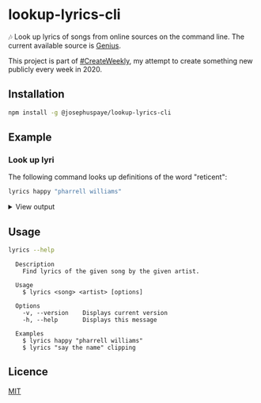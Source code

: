 # lookup-lyrics-cli

🎶 Look up lyrics of songs from online sources on the command line. The current available source is [Genius](https://genius.com).

This project is part of [#CreateWeekly](https://twitter.com/JosephusPaye/status/1214853295023411200), my attempt to create something new publicly every week in 2020.

## Installation

```bash
npm install -g @josephuspaye/lookup-lyrics-cli
```

## Example

### Look up lyri

The following command looks up definitions of the word "reticent":

```bash
lyrics happy "pharrell williams"
```

<details>
<summary>View output</summary>

```
Looking up "happy" by "pharrell williams"...

Happy
Artist: Pharrell Williams
Album:  G I R L


[Produced by Pharrell Williams]

[Verse 1]
It might seem crazy what I'm 'bout to say
Sunshine she's here, you can take a break
I'm a hot air balloon that could go to space
With the air, like I don't care, baby, by the way

[Chorus]
(Because I'm happy)
Clap along if you feel like a room without a roof
(Because I'm happy)
Clap along if you feel like happiness is the truth
(Because I'm happy)
Clap along if you know what happiness is to you
(Because I'm happy)
Clap along if you feel like that's what you wanna do

[Verse 2]
Here come bad news, talking this and that (Yeah!)
Well, give me all you got, don't hold it back (Yeah!)
Well, I should probably warn ya, I'll be just fine (Yeah!)
No offense to you, donΓÇÖt waste your time, here's why

[Chorus]
(Because I'm happy)
Clap along if you feel like a room without a roof
(Because I'm happy)
Clap along if you feel like happiness is the truth
(Because I'm happy)
Clap along if you know what happiness is to you
(Because I'm happy)
Clap along if you feel like that's what you wanna do

[Bridge]
Bring me down
Can't nothing bring me down
My level's too high to bring me down
Can't nothing bring me down, I said
Bring me down
Can't nothing bring me down
My level's too high to bring me down
Can't nothing bring me down, I said

[Chorus]
(Because I'm happy)
Clap along if you feel like a room without a roof
(Because I'm happy)
Clap along if you feel like happiness is the truth
(Because I'm happy)
Clap along if you know what happiness is to you
(Because I'm happy)
Clap along if you feel like that's what you wanna do
(Because I'm happy)
Clap along if you feel like a room without a roof
(Because I'm happy)
Clap along if you feel like happiness is the truth
(Because I'm happy)
Clap along if you know what happiness is to you
(Because I'm happy)
Clap along if you feel like that's what you wanna do

[Bridge]
Bring me down
Can't nothing bring me down
My level's too high to bring me down
Can't nothing bring me down, I said...

[Chorus]
(Because I'm happy)
Clap along if you feel like a room without a roof
(Because I'm happy)
Clap along if you feel like happiness is the truth
(Because I'm happy)
Clap along if you know what happiness is to you
(Because I'm happy)
Clap along if you feel like that's what you wanna do
(Because I'm happy)
Clap along if you feel like a room without a roof
(Because I'm happy)
Clap along if you feel like happiness is the truth
(Because I'm happy)
Clap along if you know what happiness is to you
(Because I'm happy)
Clap along if you feel like that's what you wanna do

```

</details>

## Usage

```bash
lyrics --help
```

```
  Description
    Find lyrics of the given song by the given artist.

  Usage
    $ lyrics <song> <artist> [options]

  Options
    -v, --version    Displays current version
    -h, --help       Displays this message

  Examples
    $ lyrics happy "pharrell williams"
    $ lyrics "say the name" clipping
```

## Licence

[MIT](LICENCE)
